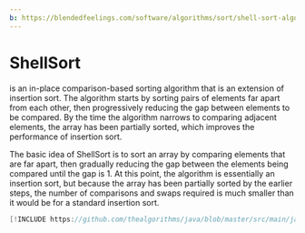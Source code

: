 ```yaml
---
b: https://blendedfeelings.com/software/algorithms/sort/shell-sort-algorithm.md
---
```


# ShellSort 
is an in-place comparison-based sorting algorithm that is an extension of insertion sort. The algorithm starts by sorting pairs of elements far apart from each other, then progressively reducing the gap between elements to be compared. By the time the algorithm narrows to comparing adjacent elements, the array has been partially sorted, which improves the performance of insertion sort.

The basic idea of ShellSort is to sort an array by comparing elements that are far apart, then gradually reducing the gap between the elements being compared until the gap is 1. At this point, the algorithm is essentially an insertion sort, but because the array has been partially sorted by the earlier steps, the number of comparisons and swaps required is much smaller than it would be for a standard insertion sort.

```java
[!INCLUDE https://github.com/thealgorithms/java/blob/master/src/main/java/com/thealgorithms/sorts/ShellSort.java]
```
